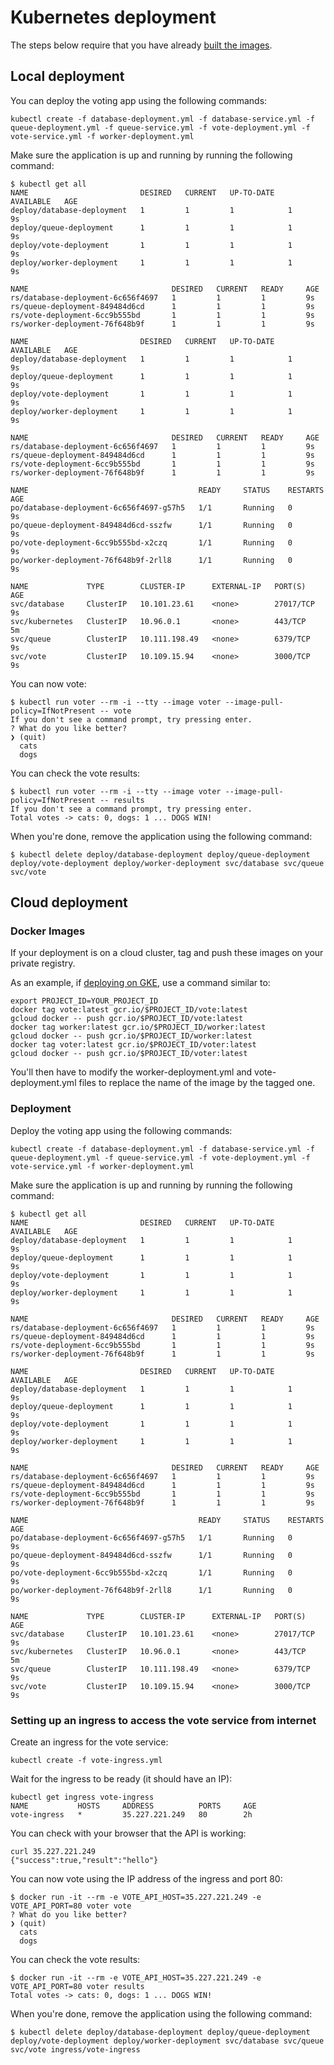 # Kubernetes deployment

The steps below require that you have already [built the images](../README.md).


## Local deployment

You can deploy the voting app using the following commands:

```
kubectl create -f database-deployment.yml -f database-service.yml -f queue-deployment.yml -f queue-service.yml -f vote-deployment.yml -f vote-service.yml -f worker-deployment.yml

```

Make sure the application is up and running by running the following command:
```
$ kubectl get all
NAME                         DESIRED   CURRENT   UP-TO-DATE   AVAILABLE   AGE
deploy/database-deployment   1         1         1            1           9s
deploy/queue-deployment      1         1         1            1           9s
deploy/vote-deployment       1         1         1            1           9s
deploy/worker-deployment     1         1         1            1           9s

NAME                                DESIRED   CURRENT   READY     AGE
rs/database-deployment-6c656f4697   1         1         1         9s
rs/queue-deployment-849484d6cd      1         1         1         9s
rs/vote-deployment-6cc9b555bd       1         1         1         9s
rs/worker-deployment-76f648b9f      1         1         1         9s

NAME                         DESIRED   CURRENT   UP-TO-DATE   AVAILABLE   AGE
deploy/database-deployment   1         1         1            1           9s
deploy/queue-deployment      1         1         1            1           9s
deploy/vote-deployment       1         1         1            1           9s
deploy/worker-deployment     1         1         1            1           9s

NAME                                DESIRED   CURRENT   READY     AGE
rs/database-deployment-6c656f4697   1         1         1         9s
rs/queue-deployment-849484d6cd      1         1         1         9s
rs/vote-deployment-6cc9b555bd       1         1         1         9s
rs/worker-deployment-76f648b9f      1         1         1         9s

NAME                                      READY     STATUS    RESTARTS   AGE
po/database-deployment-6c656f4697-g57h5   1/1       Running   0          9s
po/queue-deployment-849484d6cd-sszfw      1/1       Running   0          9s
po/vote-deployment-6cc9b555bd-x2czq       1/1       Running   0          9s
po/worker-deployment-76f648b9f-2rll8      1/1       Running   0          9s

NAME             TYPE        CLUSTER-IP      EXTERNAL-IP   PORT(S)     AGE
svc/database     ClusterIP   10.101.23.61    <none>        27017/TCP   9s
svc/kubernetes   ClusterIP   10.96.0.1       <none>        443/TCP     5m
svc/queue        ClusterIP   10.111.198.49   <none>        6379/TCP    9s
svc/vote         ClusterIP   10.109.15.94    <none>        3000/TCP    9s
```

You can now vote:

```
$ kubectl run voter --rm -i --tty --image voter --image-pull-policy=IfNotPresent -- vote
If you don't see a command prompt, try pressing enter.
? What do you like better?
❯ (quit)
  cats
  dogs

```

You can check the vote results:
```
$ kubectl run voter --rm -i --tty --image voter --image-pull-policy=IfNotPresent -- results
If you don't see a command prompt, try pressing enter.
Total votes -> cats: 0, dogs: 1 ... DOGS WIN!
```

When you're done, remove the application using the following command:
```
$ kubectl delete deploy/database-deployment deploy/queue-deployment deploy/vote-deployment deploy/worker-deployment svc/database svc/queue svc/vote
```

## Cloud deployment

### Docker Images
If your deployment is on a cloud cluster, tag and push these images on your private registry.

As an example, if [deploying on GKE](https://cloud.google.com/kubernetes-engine/docs/how-to/creating-a-container-cluster), use a command similar to:

```
export PROJECT_ID=YOUR_PROJECT_ID
docker tag vote:latest gcr.io/$PROJECT_ID/vote:latest
gcloud docker -- push gcr.io/$PROJECT_ID/vote:latest
docker tag worker:latest gcr.io/$PROJECT_ID/worker:latest
gcloud docker -- push gcr.io/$PROJECT_ID/worker:latest
docker tag voter:latest gcr.io/$PROJECT_ID/voter:latest
gcloud docker -- push gcr.io/$PROJECT_ID/voter:latest
```

You'll then have to modify the worker-deployment.yml and vote-deployment.yml files to replace the name of the image by the tagged one.


### Deployment

Deploy the voting app using the following commands:

```
kubectl create -f database-deployment.yml -f database-service.yml -f queue-deployment.yml -f queue-service.yml -f vote-deployment.yml -f vote-service.yml -f worker-deployment.yml

```

Make sure the application is up and running by running the following command:
```
$ kubectl get all
NAME                         DESIRED   CURRENT   UP-TO-DATE   AVAILABLE   AGE
deploy/database-deployment   1         1         1            1           9s
deploy/queue-deployment      1         1         1            1           9s
deploy/vote-deployment       1         1         1            1           9s
deploy/worker-deployment     1         1         1            1           9s

NAME                                DESIRED   CURRENT   READY     AGE
rs/database-deployment-6c656f4697   1         1         1         9s
rs/queue-deployment-849484d6cd      1         1         1         9s
rs/vote-deployment-6cc9b555bd       1         1         1         9s
rs/worker-deployment-76f648b9f      1         1         1         9s

NAME                         DESIRED   CURRENT   UP-TO-DATE   AVAILABLE   AGE
deploy/database-deployment   1         1         1            1           9s
deploy/queue-deployment      1         1         1            1           9s
deploy/vote-deployment       1         1         1            1           9s
deploy/worker-deployment     1         1         1            1           9s

NAME                                DESIRED   CURRENT   READY     AGE
rs/database-deployment-6c656f4697   1         1         1         9s
rs/queue-deployment-849484d6cd      1         1         1         9s
rs/vote-deployment-6cc9b555bd       1         1         1         9s
rs/worker-deployment-76f648b9f      1         1         1         9s

NAME                                      READY     STATUS    RESTARTS   AGE
po/database-deployment-6c656f4697-g57h5   1/1       Running   0          9s
po/queue-deployment-849484d6cd-sszfw      1/1       Running   0          9s
po/vote-deployment-6cc9b555bd-x2czq       1/1       Running   0          9s
po/worker-deployment-76f648b9f-2rll8      1/1       Running   0          9s

NAME             TYPE        CLUSTER-IP      EXTERNAL-IP   PORT(S)     AGE
svc/database     ClusterIP   10.101.23.61    <none>        27017/TCP   9s
svc/kubernetes   ClusterIP   10.96.0.1       <none>        443/TCP     5m
svc/queue        ClusterIP   10.111.198.49   <none>        6379/TCP    9s
svc/vote         ClusterIP   10.109.15.94    <none>        3000/TCP    9s
```

### Setting up an ingress to access the vote service from internet

Create an ingress for the vote service:

```
kubectl create -f vote-ingress.yml

```

Wait for the ingress to be ready (it should have an IP):

```
kubectl get ingress vote-ingress
NAME           HOSTS     ADDRESS          PORTS     AGE
vote-ingress   *         35.227.221.249   80        2h
```

You can check with your browser that the API is working:

```
curl 35.227.221.249
{"success":true,"result":"hello"}
```

You can now vote using the IP address of the ingress and port 80:

```
$ docker run -it --rm -e VOTE_API_HOST=35.227.221.249 -e VOTE_API_PORT=80 voter vote
? What do you like better?
❯ (quit)
  cats
  dogs
```

You can check the vote results:
```
$ docker run -it --rm -e VOTE_API_HOST=35.227.221.249 -e VOTE_API_PORT=80 voter results
Total votes -> cats: 0, dogs: 1 ... DOGS WIN!
```

When you're done, remove the application using the following command:
```
$ kubectl delete deploy/database-deployment deploy/queue-deployment deploy/vote-deployment deploy/worker-deployment svc/database svc/queue svc/vote ingress/vote-ingress
```
